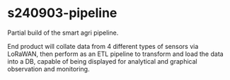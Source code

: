 # s240903-pipeline
Partial build of the smart agri pipeline.

End product will collate data from 4 different types of sensors via LoRaWAN, then perform as an ETL pipeline to transform and load the data into a DB, capable of being displayed for analytical and graphical observation and monitoring.

